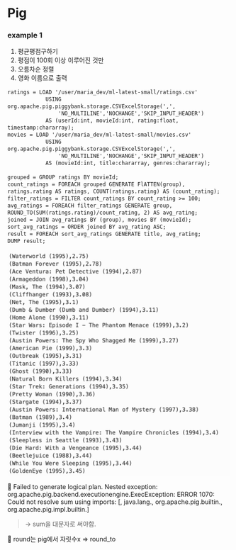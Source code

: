 # Pig

### example 1

1. 평균평점구하기
2. 평점이 100회 이상 이루어진 것만
3. 오름차순 정렬
4. 영화 이름으로 출력

```pig
ratings = LOAD '/user/maria_dev/ml-latest-small/ratings.csv' 
			USING org.apache.pig.piggybank.storage.CSVExcelStorage(',',
            	'NO_MULTILINE','NOCHANGE','SKIP_INPUT_HEADER')
            AS (userId:int, movieId:int, rating:float, timestamp:chararray);
movies = LOAD '/user/maria_dev/ml-latest-small/movies.csv'
			USING org.apache.pig.piggybank.storage.CSVExcelStorage(',',
            	'NO_MULTILINE','NOCHANGE','SKIP_INPUT_HEADER')
          	AS (movieId:int, title:chararray, genres:chararray);

grouped = GROUP ratings BY movieId;
count_ratings = FOREACH grouped GENERATE FlATTEN(group), ratings.rating AS ratings, COUNT(ratings.rating) AS (count_rating);
filter_ratings = FILTER count_ratings BY count_rating >= 100; 
avg_ratings = FOREACH filter_ratings GENERATE group, ROUND_TO(SUM(ratings.rating)/count_rating, 2) AS avg_rating;
joined = JOIN avg_ratings BY (group), movies BY (movieId);
sort_avg_ratings = ORDER joined BY avg_rating ASC;
result = FOREACH sort_avg_ratings GENERATE title, avg_rating;
DUMP result;
```

![result](./screenshot/pig_rating1_result.png)

:bug: Failed to generate logical plan. Nested exception: org.apache.pig.backend.executionengine.ExecException: ERROR 1070: Could not resolve sum using imports: [, java.lang., org.apache.pig.builtin., org.apache.pig.impl.builtin.] 

> -> sum을 대문자로 써야함.

:memo: round는 pig에서 자릿수x => round_to

